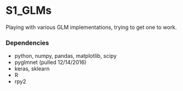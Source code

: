 # S1_GLMs
Playing with various GLM implementations, trying to get one to work.


### Dependencies 
- python, numpy, pandas, matplotlib, scipy
- pyglmnet (pulled 12/14/2016)
- keras, sklearn
- R
- rpy2


